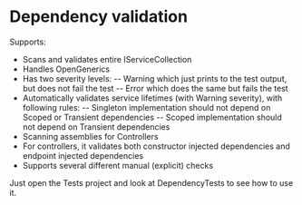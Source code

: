 # Dependency validation

Supports: 
- Scans and validates entire IServiceCollection 
- Handles OpenGenerics
- Has two severity levels:
-- Warning which just prints to the test output, but does not fail the test
-- Error which does the same but fails the test
- Automatically validates service lifetimes (with Warning severity), with following rules:
-- Singleton implementation should not depend on Scoped or Transient dependencies
-- Scoped implementation should not depend on Transient dependencies
- Scanning assemblies for Controllers
- For controllers, it validates both constructor injected dependencies and endpoint injected dependencies
- Supports several different manual (explicit) checks

Just open the Tests project and look at DependencyTests to see how to use it.
